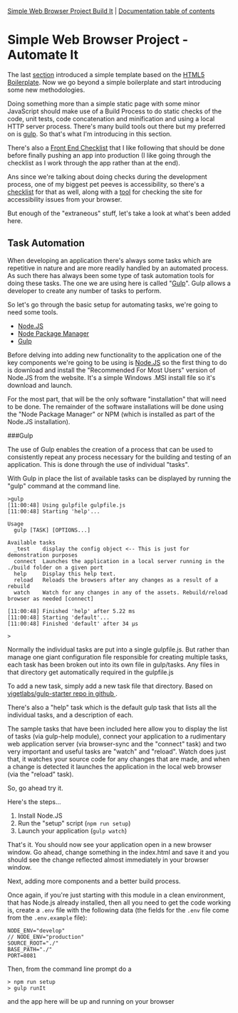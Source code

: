 [Simple Web Browser Project Build It](https://mwbarlow.com/simple/buildit) | [Documentation table of contents](TOC.md) 

# Simple Web Browser Project - Automate It

The last [section]() introduced a simple template based on the [HTML5 Boilerplate](). Now we go beyond a simple boilerplate and start introducing some new methodologies. 

Doing something more than a simple static page with some minor JavaScript should make use of a Build Process to do static checks of the code, unit tests, code concatenation and minification and using a local HTTP server process. There's many build tools out there but my preferred on is [gulp](). So that's what I'm introducing in this section.

There's also a [Front End Checklist](https://github.com/thedaviddias/Front-End-Checklist) that I like following that should be done before finally pushing an app into production (I like going through the checklist as I work through the app rather than at the end). 

Ans since we're talking about doing checks during the development process, one of my biggest pet peeves is accessibility, so there's a [checklist](https://webaim.org/standards/wcag/checklist) for that as well, along with a [tool](https://webaim.org/resources/webdev/) for checking the site for accessibility issues from your browser.

But enough of the "extraneous" stuff, let's take a look at what's been added here.

## Task Automation

When developing an application there's always some tasks which are repetitive in nature and are more readily handled by an automated process. As such there has always been some type of task automation tools for doing these tasks. The one we are using here is called "[Gulp](https://gulpjs.com/)". Gulp allows a developer to create any number of tasks to perform.

So let's go through the basic setup for automating tasks, we're going to need some tools.

- [Node.JS](https://nodejs.org/en/) 
- [Node Package Manager](https://www.npmjs.com/) 
- [Gulp](https://gulpjs.com/)

Before delving into adding new functionality to the application one of the key components we're going to be using is [Node.JS](https://nodejs.org/en/) so the first thing to do is download and install the "Recommended For Most Users" version of Node.JS from the website. It's a simple Windows .MSI install file so it's download and launch.

For the most part, that will be the only software "installation" that will need to be done. The remainder of the software installations will be done using the "Node Package Manager" or NPM (which is installed as part of the Node.JS installation).

###Gulp

The use of Gulp enables the creation of a process that can be used to consistently repeat any process necessary for the building and testing of an application. This is done through the use of individual "tasks".

With Gulp in place the list of available tasks can be displayed by running the "gulp" command at the command line.

```
>gulp
[11:00:48] Using gulpfile gulpfile.js
[11:00:48] Starting 'help'...

Usage
  gulp [TASK] [OPTIONS...]

Available tasks
  _test    display the config object <-- This is just for demonstration purposes
  connect  Launches the application in a local server running in the ./build folder on a given port
  help     Display this help text.
  reload   Reloads the browsers after any changes as a result of a rebuild
  watch    Watch for any changes in any of the assets. Rebuild/reload browser as needed [connect]

[11:00:48] Finished 'help' after 5.22 ms
[11:00:48] Starting 'default'...
[11:00:48] Finished 'default' after 34 µs

>
```

Normally the individual tasks are put into a single gulpfile.js. But rather than manage one giant configuration file responsible  for creating multiple tasks, each task has been broken out into  its own file in gulp/tasks. Any files in that directory get  automatically required in the gulpfile.js

To add a new task, simply add a new task file that directory.  Based on [vigetlabs/gulp-starter repo in github ](https://github.com/vigetlabs/gulp-starter).

There's also a "help" task which is the default gulp task that lists all the individual tasks, and a description of each.

The sample tasks that have been included here allow you to display the list of tasks (via gulp-help module), connect your application to a rudimentary web application server (via browser-sync and the "connect" task) and two very important and useful tasks are "watch" and "reload". Watch does just that, it watches your source code for any changes that are made, and when a change is detected it launches the application in the local web browser (via the "reload" task).

So, go ahead try it.

Here's the steps...

1. Install Node.JS
2. Run the "setup" script (`npm run setup`)
3. Launch your application (`gulp watch`)

That's it. You should now see your application open in a new browser window. Go ahead, change something in the index.html and save it and you should see the change reflected almost immediately in your browser window.



Next, adding more components and a better build process.

Once again, if you're just starting with this module in a clean environment, that has Node.js already installed, then all you need to get the code working is, create a `.env` file with the following data (the fields for the `.env` file come from the `.env.example` file):

```
NODE_ENV="develop"
// NODE_ENV="production"
SOURCE_ROOT="./"
BASE_PATH="./"
PORT=8081
```

Then, from the command line prompt do a 

```
> npm run setup
> gulp runIt
```

and the app here will be up and running on your browser
